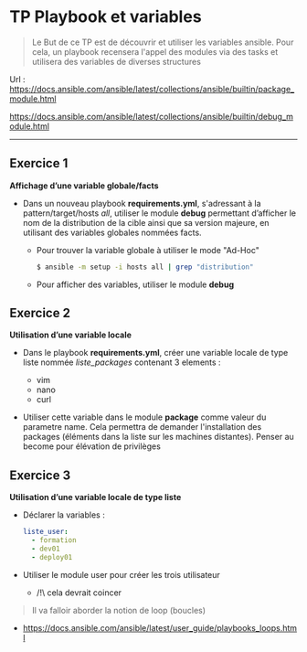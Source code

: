 # TP Playbook et variables

> Le But de ce TP est de découvrir et utiliser les variables ansible. Pour cela, un playbook recensera l'appel des modules via des tasks et utilisera des variables de diverses structures

Url :
https://docs.ansible.com/ansible/latest/collections/ansible/builtin/package_module.html

https://docs.ansible.com/ansible/latest/collections/ansible/builtin/debug_module.html


-----
## Exercice 1

**Affichage d’une variable globale/facts**

- Dans un nouveau playbook **requirements.yml**, s'adressant à la pattern/target/hosts *all*, utiliser le module **debug** permettant d’afficher le nom de la distribution de la cible ainsi que sa version majeure, en utilisant des variables globales nommées facts.

    * Pour trouver la variable globale à utiliser le mode "Ad-Hoc"
        ```bash
        $ ansible -m setup -i hosts all | grep "distribution"
        ```
    
    * Pour afficher des variables, utiliser le module **debug**

## Exercice 2

**Utilisation d’une variable locale**

- Dans le playbook **requirements.yml**, créer une variable locale de type liste nommée *liste_packages* contenant 3 elements : 
  - vim
  - nano
  - curl
  
- Utiliser cette variable dans le module **package** comme valeur du parametre name. Cela permettra de demander l'installation des packages (éléments dans la liste sur les machines distantes). Penser au become pour élévation de privilèges



## Exercice 3

**Utilisation d’une variable locale de type liste**

- Déclarer la variables :

   ```yaml
   liste_user:
     - formation
     - dev01
     - deploy01
    ```

- Utiliser le module user pour créer les trois utilisateur
    - /!\ cela devrait coincer

> Il va falloir aborder la notion de loop (boucles)

  - https://docs.ansible.com/ansible/latest/user_guide/playbooks_loops.html
